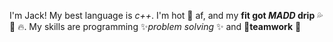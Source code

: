 I'm Jack! My best language is *c++*. I'm hot 🥵 af, and my **fit got *MADD* drip** 💦 💯 🔥. My skills are programming ✨*problem solving* ✨ and 👬**teamwork** 👬
